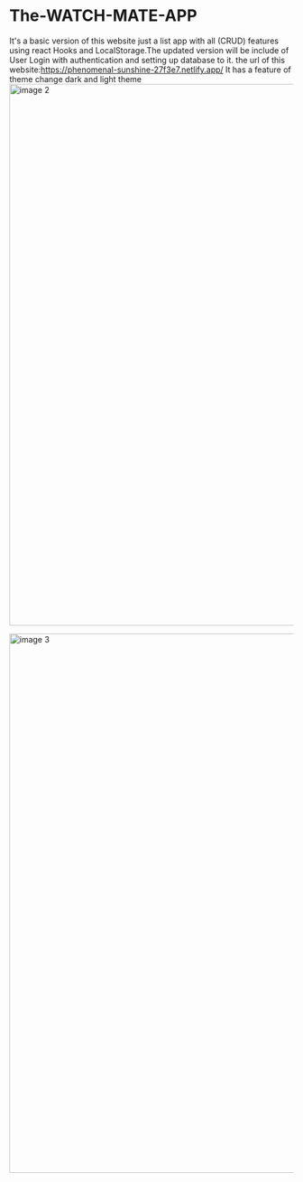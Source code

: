 # The-WATCH-MATE-APP
It's  a basic version of this website just a list app with all (CRUD) features using react Hooks and LocalStorage.The updated version will be include of User Login with authentication and setting up database to it.
the url of this website:https://phenomenal-sunshine-27f3e7.netlify.app/
It has a feature of theme change dark and light theme
<img width="959" alt="image 2" src="https://user-images.githubusercontent.com/99976840/221356290-4e4e6fd1-15b4-4654-ac66-3bde688c5de0.PNG">

<img width="955" alt="image 3" src="https://user-images.githubusercontent.com/99976840/221356321-e2634114-7257-446c-8f3b-a08cb49456bb.PNG">


